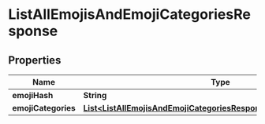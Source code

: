 

# ListAllEmojisAndEmojiCategoriesResponse


## Properties

| Name | Type | Description | Notes |
|------------ | ------------- | ------------- | -------------|
|**emojiHash** | **String** |  |  [optional] |
|**emojiCategories** | [**List&lt;ListAllEmojisAndEmojiCategoriesResponseEmojiCategoriesInner&gt;**](ListAllEmojisAndEmojiCategoriesResponseEmojiCategoriesInner.md) |  |  [optional] |



